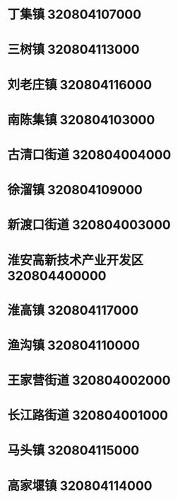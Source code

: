 # 丁集镇 320804107000
# 三树镇 320804113000
# 刘老庄镇 320804116000
# 南陈集镇 320804103000
# 古清口街道 320804004000
# 徐溜镇 320804109000
# 新渡口街道 320804003000
# 淮安高新技术产业开发区 320804400000
# 淮高镇 320804117000
# 渔沟镇 320804110000
# 王家营街道 320804002000
# 长江路街道 320804001000
# 马头镇 320804115000
# 高家堰镇 320804114000
